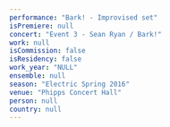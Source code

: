 ```yaml
---
performance: "Bark! - Improvised set"
isPremiere: null
concert: "Event 3 - Sean Ryan / Bark!"
work: null
isCommission: false
isResidency: false
work_year: "NULL"
ensemble: null
season: "Electric Spring 2016"
venue: "Phipps Concert Hall"
person: null
country: null
---
```


